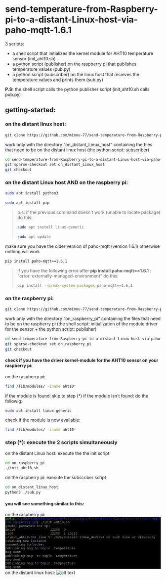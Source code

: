 # send-temperature-from-Raspberry-pi-to-a-distant-Linux-host-via-paho-mqtt-1.6.1
3 scripts:
* a shell script that initializes the kernel module for AHT10 temperature sensor (init_aht10.sh)
* a python script (publisher) on the raspberry pi that publishes temperature values (pub.py)
* a python script (subscriber) on the linux host that recieves the temperature values and prints them (sub.py)
  
**P.S:** the shell script calls the python publisher script (init_aht10.sh calls pub.py)
## getting-started:

### on the distant linux host:
```bash
git clone https://github.com/mimou-77/send-temperature-from-Raspberry-pi-to-a-distant-Linux-host-via-paho-mqtt.git
```
work only with the directory "on_distant_Linux_host" containing the files that need to be on the distant linux host (the python script: subscriber)
```bash
cd send-temperature-from-Raspberry-pi-to-a-distant-Linux-host-via-paho-mqtt
git sparse-checkout set on_distant_Linux_host
git checkout
```
### on the distant Linux host AND on the raspberry pi:
```bash
sudo apt install python3
```
```bash
sudo apt install pip
```
> p.s: if the previous command doesn't work (unable to locate package) do this:
> ```bash
> sudo apt install linux-generic
> ```
> ```bash
> sudo apt update
> ```
make sure you have the older version of paho-mqtt (version 1.6.1) otherwise nothing will work
```bash
pip install paho-mqtt==1.6.1
```
> if you have the following error after **pip install paho-mqtt==1.6.1** : "error: externally-managed-environment" do this:
> ```bash
> pip install --break-system-packages paho-mqtt==1.6.1
> ```
### on the raspberry pi:
```bash
git clone https://github.com/mimou-77/send-temperature-from-Raspberry-pi-to-a-distant-Linux-host-via-paho-mqtt.git
```
work only with the directory "on_raspberry_pi" containing the files that need to be on the raspberry pi (the shell script: initialization of the module driver for the sensor + the python script: publisher)
```bash
cd send-temperature-from-Raspberry-pi-to-a-distant-Linux-host-via-paho-mqtt
git sparse-checkout set on_raspberry_pi
git checkout
```
#### check if you have the driver kernel-module for the AHT10 sensor on your raspberry pi:
on the raspberry pi:
```bash
find /lib/modules/ -iname aht10*
```
if the module is found: skip to step (*)
if the module isn't found: do the followig:
```bash
sudo apt install linux-generic
```
check if the module is now available:
```bash
find /lib/modules/ -iname aht10*
```
### step (*): execute the 2 scripts simultaneously 
on the distant Linux host: execute the the init script
```bash
cd on_raspberry_pi
./init_aht10.sh
```
on the raspberry pi: execute the subscriber script
```bash
cd on_distant_linux_host
python3 ./sub.py
```
#### you will see something similar to this:
on the raspberry pi:
![execution of the script init_aht10.sh](init_aht10.png)
on the distant linux host:
![alt text](https://github.com/...)

